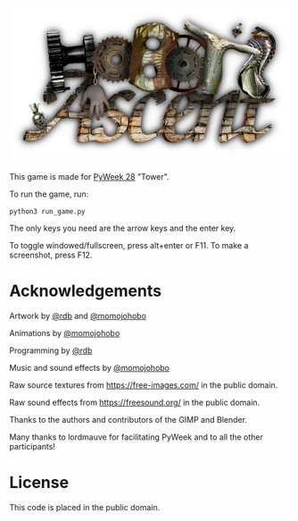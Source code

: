 ![Hobot's Ascent](logo.png)

This game is made for [PyWeek 28](https://pyweek.org/) "Tower".

To run the game, run:

    python3 run_game.py

The only keys you need are the arrow keys and the enter key.

To toggle windowed/fullscreen, press alt+enter or F11.  To make a screenshot,
press F12.

Acknowledgements
================

Artwork by [@rdb](https://github.com/rdb) and [@momojohobo](https://github.com/momojohobo)

Animations by [@momojohobo](https://github.com/momojohobo)

Programming by [@rdb](https://github.com/rdb)

Music and sound effects by [@momojohobo](https://github.com/momojohobo)

Raw source textures from https://free-images.com/ in the public domain.

Raw sound effects from https://freesound.org/ in the public domain.

Thanks to the authors and contributors of the GIMP and Blender.

Many thanks to lordmauve for facilitating PyWeek and to all the other participants!

License
=======

This code is placed in the public domain.
